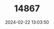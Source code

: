 ---
title: "14867"
category: "Notomys alexis"
draft: false
date: 2024-02-22 13:03:50
languages:
  English: ["Spinefex Hopping Mouse", "Spinifex Hopping Mouse"]
---